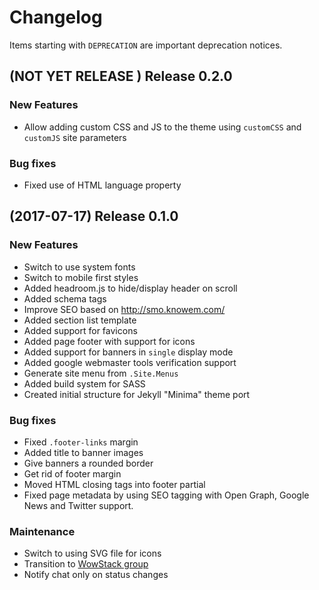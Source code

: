 # Changelog

Items starting with `DEPRECATION` are important deprecation notices.

## (NOT YET RELEASE ) Release 0.2.0

### New Features

+ Allow adding custom CSS and JS to the theme using `customCSS` and `customJS`
  site parameters

### Bug fixes

+ Fixed use of HTML language property

## (2017-07-17) Release 0.1.0

### New Features

+ Switch to use system fonts
+ Switch to mobile first styles
+ Added headroom.js to hide/display header on scroll
+ Added schema tags
+ Improve SEO based on <http://smo.knowem.com/>
+ Added section list template
+ Added support for favicons
+ Added page footer with support for icons
+ Added support for banners in `single` display mode
+ Added google webmaster tools verification support
+ Generate site menu from `.Site.Menus`
+ Added build system for SASS
+ Created initial structure for Jekyll "Minima" theme port

### Bug fixes

+ Fixed `.footer-links` margin
+ Added title to banner images
+ Give banners a rounded border
+ Get rid of footer margin
+ Moved HTML closing tags into footer partial
+ Fixed page metadata by using SEO tagging with Open Graph,
  Google News and Twitter support.

### Maintenance

+ Switch to using SVG file for icons
+ Transition to [WowStack group](https://git01.kogitoapp.com/wowstack)
+ Notify chat only on status changes
